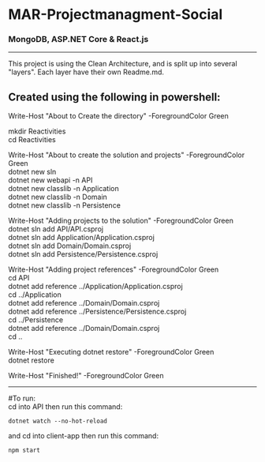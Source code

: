 # MAR-Projectmanagment-Social

### MongoDB, ASP.NET Core & React.js
<hr/>

This project is using the Clean Architecture, and is split up into several "layers". Each layer have their own Readme.md.

## Created using the following in powershell:</br>

Write-Host "About to Create the directory" -ForegroundColor Green

mkdir Reactivities</br>
cd Reactivities</br>

Write-Host "About to create the solution and projects" -ForegroundColor Green</br>
dotnet new sln</br>
dotnet new webapi -n API</br>
dotnet new classlib -n Application</br>
dotnet new classlib -n Domain</br>
dotnet new classlib -n Persistence</br>

Write-Host "Adding projects to the solution" -ForegroundColor Green</br>
dotnet sln add API/API.csproj</br>
dotnet sln add Application/Application.csproj</br>
dotnet sln add Domain/Domain.csproj</br>
dotnet sln add Persistence/Persistence.csproj</br>

Write-Host "Adding project references" -ForegroundColor Green</br>
cd API</br>
dotnet add reference ../Application/Application.csproj</br>
cd ../Application</br>
dotnet add reference ../Domain/Domain.csproj</br>
dotnet add reference ../Persistence/Persistence.csproj</br>
cd ../Persistence</br>
dotnet add reference ../Domain/Domain.csproj</br>
cd ..</br>

Write-Host "Executing dotnet restore" -ForegroundColor Green</br>
dotnet restore</br>

Write-Host "Finished!" -ForegroundColor Green</br>
<hr/>
#To run: </br>
cd into API then run this command:</br>

```
dotnet watch --no-hot-reload
```

and cd into client-app then run this command:

```
npm start
```
